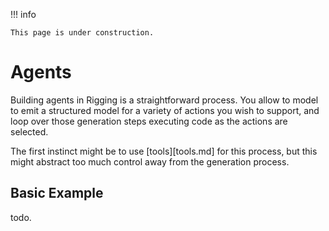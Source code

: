 !!! info

    This page is under construction.

# Agents

Building agents in Rigging is a straightforward process. You allow to model to emit a structured model for
a variety of actions you wish to support, and loop over those generation steps executing code as the
actions are selected.

The first instinct might be to use [tools][tools.md] for this process, but this might abstract too much
control away from the generation process.

## Basic Example

todo.